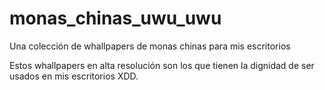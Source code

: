# monas_chinas_uwu_uwu
Una colección de whallpapers de monas chinas para mis escritorios 

Estos whallpapers en alta resolución son los que
tienen la dignidad de ser usados en mis escritorios XDD.
